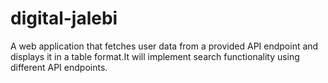 # digital-jalebi
 A web application that fetches user data from a provided API endpoint and displays it in a table format.It will implement search functionality using different API endpoints.
